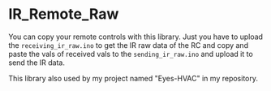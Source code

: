 # IR_Remote_Raw

You can copy your remote controls with this library. Just you have to upload the `receiving_ir_raw.ino` to get the IR raw data of the RC and copy and paste the vals of received vals to the `sending_ir_raw.ino` and upload it to send the IR data.

This library also used by my project named "Eyes-HVAC" in my repository.
